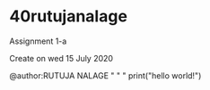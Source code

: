 # 40rutujanalage
Assignment 1-a

Create on wed 15 July 2020

@author:RUTUJA NALAGE 
" " "
print("hello world!")

